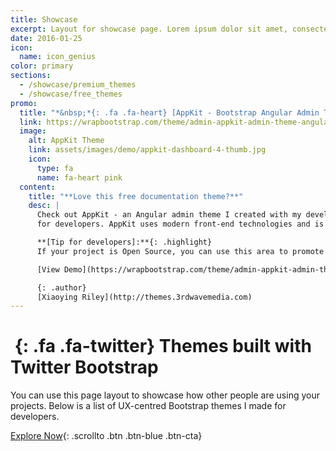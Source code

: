 ```yaml
---
title: Showcase
excerpt: Layout for showcase page. Lorem ipsum dolor sit amet, consectetuer adipiscing elit
date: 2016-01-25
icon:
  name: icon_genius
color: primary
sections:
  - /showcase/premium_themes
  - /showcase/free_themes
promo:
  title: "*&nbsp;*{: .fa .fa-heart} [AppKit - Bootstrap Angular Admin Theme for Developers](https://wrapbootstrap.com/theme/admin-appkit-admin-theme-angularjs-WB051SCJ1?ref=3wm)"
  link: https://wrapbootstrap.com/theme/admin-appkit-admin-theme-angularjs-WB051SCJ1?ref=3wm
  image:
    alt: AppKit Theme
    link: assets/images/demo/appkit-dashboard-4-thumb.jpg
    icon:
      type: fa
      name: fa-heart pink
  content:
    title: "**Love this free documentation theme?**"
    desc: |
      Check out AppKit - an Angular admin theme I created with my developer friend [Tom Najdek](https://twitter.com/tnajdek)
      for developers. AppKit uses modern front-end technologies and is packed with useful components and widgets to speed up your app development.

      **[Tip for developers]:**{: .highlight}
      If your project is Open Source, you can use this area to promote your other projects or hold third party adverts like Bootstrap and FontAwesome do!

      [View Demo](https://wrapbootstrap.com/theme/admin-appkit-admin-theme-angularjs-WB051SCJ1?ref=3wm){: .btn .btn-cta}

      {: .author}
      [Xiaoying Riley](http://themes.3rdwavemedia.com)
---
```


<div class="jumbotron">

# *&nbsp;*{: .fa .fa-twitter} Themes built with Twitter Bootstrap

You can use this page layout to showcase how other people are using your projects.
Below is a list of UX-centred Bootstrap themes I made for developers.

[Explore Now](#premium-themes){: .scrollto .btn .btn-blue .btn-cta}

</div>
